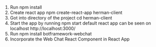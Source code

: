 1.	Run npm install
2.	Create react app npm create-react-app herman-client 
3.	Got into directory of the project cd herman-client
4.	Start the app by running npm start  default react app can be seen on localhost http://localhost:3000/
5.	Run npm install botframework-webchat
6.	Incorporate the Web Chat React Component in React App
